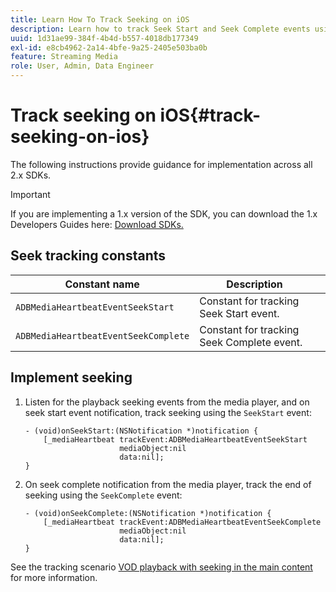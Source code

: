 ```yaml
---
title: Learn How To Track Seeking on iOS
description: Learn how to track Seek Start and Seek Complete events using the Media SDK on iOS.
uuid: 1d31ae99-384f-4b4d-b557-4018db177349
exl-id: e8cb4962-2a14-4bfe-9a25-2405e503ba0b
feature: Streaming Media
role: User, Admin, Data Engineer
---
```

# Track seeking on iOS{#track-seeking-on-ios}

The following instructions provide guidance for implementation across all 2.x SDKs.

>[!IMPORTANT]
>
>If you are implementing a 1.x version of the SDK, you can download the 1.x Developers Guides here: [Download SDKs.](/help/getting-started/download-sdks.md)

## Seek tracking constants

|  Constant name  | Description&nbsp;&nbsp;&nbsp;&nbsp;  |
|---|---|
|  `ADBMediaHeartbeatEventSeekStart`  | Constant for tracking Seek Start event.  |
|  `ADBMediaHeartbeatEventSeekComplete`  | Constant for tracking Seek Complete event.  |

## Implement seeking

1. Listen for the playback seeking events from the media player, and on seek start event notification, track seeking using the `SeekStart` event:

    ```
    - (void)onSeekStart:(NSNotification *)notification {
        [_mediaHeartbeat trackEvent:ADBMediaHeartbeatEventSeekStart  
                         mediaObject:nil  
                         data:nil];
    }
    ```

1. On seek complete notification from the media player, track the end of seeking using the `SeekComplete` event:

    ```
    - (void)onSeekComplete:(NSNotification *)notification {
        [_mediaHeartbeat trackEvent:ADBMediaHeartbeatEventSeekComplete  
                         mediaObject:nil  
                         data:nil];
    }
    ```

See the tracking scenario [VOD playback with seeking in the main content](/help/use-cases/tracking-scenarios/vod-seeking.md) for more information.
